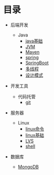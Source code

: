 # 目录

* 后端开发
    * Java
        * [java基础](后端开发/Java/java基础)
		* [JVM](后端开发/Java/JVM)
		* [Maven](后端开发/Java/Maven)
		* [spring](后端开发/Java/spring)
		* [SpringBoot](后端开发/Java/SpringBoot)
		* [多线程](后端开发/Java/多线程)
		* [设计模式](后端开发/Java/设计模式)

* 开发工具
	* 代码托管
		* [git](开发工具/代码托管/git)
		
* 服务器
	* Linux 
		* [linux命令](服务器/Linux/linux命令)
		* [linux基础](服务器/Linux/linux基础)
		* [LVS](服务器/Linux/LVS)
		* [shell](服务器/Linux/shell)
		
* 数据库

	* [MongoDB](数据库/MongoDB)

